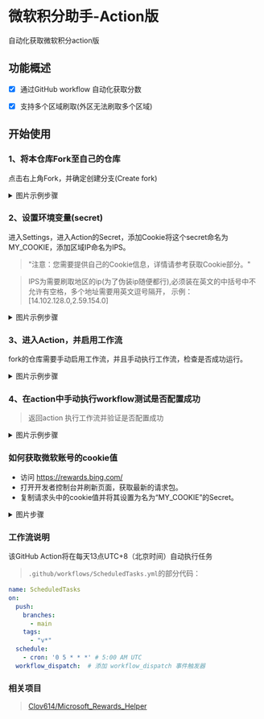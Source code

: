 # 微软积分助手-Action版

自动化获取微软积分action版

## 功能概述

- [x] 通过GitHub workflow 自动化获取分数

- [x] 支持多个区域刷取(外区无法刷取多个区域)

## 开始使用

### 1、将本仓库Fork至自己的仓库

点击右上角Fork，并确定创建分支(Create fork)

<details>
<summary>图片示例步骤</summary>
    <img src="source/img/fork.png">
    <img src="source/img/fork2.png">
    fork至自己的仓库
</details>

### 2、设置环境变量(secret)

进入Settings，进入Action的Secret，添加Cookie将这个secret命名为MY_COOKIE，添加区域IP命名为IPS。

> "注意：您需要提供自己的Cookie信息，详情请参考获取Cookie部分。"

> IPS为需要刷取地区的ip(为了伪装ip随便都行),必须装在英文的中括号中不允许有空格，多个地址需要用英文逗号隔开，
> 示例： [14.102.128.0,2.59.154.0]

<details>
<summary>图片示例步骤</summary>
    <img src="source/img/secret.png">
    进入settings
    <img src="source/img/secret2.png">
    进入Action的secret
    <img src="source/img/secret3.png">
    新建secret
    <img src="source/img/secret4.png">
    添加cookie将这个secret命名为MY_COOKIE
    <img src="source/img/secret5.png">
    IPS为需要刷取地区的ip，<a href="http://ip.bczs.net/country/JP">japanIP示例</a>
    <img src="source/img/secret6.png">
</details>



### 3、进入Action，并启用工作流

fork的仓库需要手动启用工作流，并且手动执行工作流，检查是否成功运行。

<details>
<summary>图片示例步骤</summary>
    <img src="source/img/action.png">
    进入action
    <img src="source/img/action2.png">
    选择ScheduledTasks这个定时任务的工作流
    <img src="source/img/action3.png">
    启用该工作流
</details>


### 4、在action中手动执行workflow测试是否配置成功

>返回action 执行工作流并验证是否配置成功

<details>
<summary>图片示例步骤</summary>
    <img src="source/img/runWorkflow.png">
    返回action 执行工作流
    <img src="source/img/testWorkflow.png">
    <img src="source/img/testWorkflow2.png">
    <img src="source/img/finish.png">
    验证是否配置成功
</details>

### 如何获取微软账号的cookie值

- 访问 https://rewards.bing.com/
- 打开开发者控制台并刷新页面，获取最新的请求包。
- 复制请求头中的cookie值并将其设置为名为“MY_COOKIE”的Secret。

<details>
<summary>图片步骤</summary>
    <img src="source/img/start_step/1.png">
    <img src="source/img/start_step/2.png">
    cookie为header请求头中的cookie
</details>

### 工作流说明

该GitHub Action将在每天13点UTC+8（北京时间）自动执行任务

> `.github/workflows/ScheduledTasks.yml`的部分代码：

```yaml
name: ScheduledTasks
on:
  push:
    branches:
      - main
    tags:
      - "v*"
  schedule:
    - cron: '0 5 * * *' # 5:00 AM UTC
  workflow_dispatch:  # 添加 workflow_dispatch 事件触发器

```

### 相关项目

> [Clov614/Microsoft_Rewards_Helper](https://github.com/Clov614/Microsoft_Rewards_Helper)

